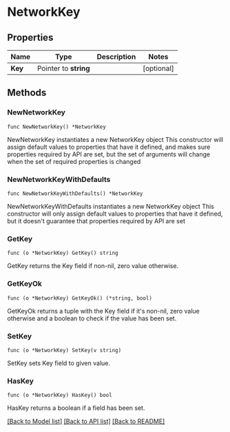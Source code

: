 # NetworkKey

## Properties

Name | Type | Description | Notes
------------ | ------------- | ------------- | -------------
**Key** | Pointer to **string** |  | [optional] 

## Methods

### NewNetworkKey

`func NewNetworkKey() *NetworkKey`

NewNetworkKey instantiates a new NetworkKey object
This constructor will assign default values to properties that have it defined,
and makes sure properties required by API are set, but the set of arguments
will change when the set of required properties is changed

### NewNetworkKeyWithDefaults

`func NewNetworkKeyWithDefaults() *NetworkKey`

NewNetworkKeyWithDefaults instantiates a new NetworkKey object
This constructor will only assign default values to properties that have it defined,
but it doesn't guarantee that properties required by API are set

### GetKey

`func (o *NetworkKey) GetKey() string`

GetKey returns the Key field if non-nil, zero value otherwise.

### GetKeyOk

`func (o *NetworkKey) GetKeyOk() (*string, bool)`

GetKeyOk returns a tuple with the Key field if it's non-nil, zero value otherwise
and a boolean to check if the value has been set.

### SetKey

`func (o *NetworkKey) SetKey(v string)`

SetKey sets Key field to given value.

### HasKey

`func (o *NetworkKey) HasKey() bool`

HasKey returns a boolean if a field has been set.


[[Back to Model list]](../README.md#documentation-for-models) [[Back to API list]](../README.md#documentation-for-api-endpoints) [[Back to README]](../README.md)


